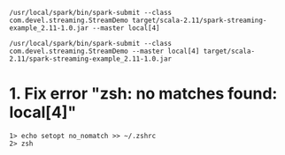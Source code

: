 ```shell
/usr/local/spark/bin/spark-submit --class com.devel.streaming.StreamDemo target/scala-2.11/spark-streaming-example_2.11-1.0.jar --master local[4]

/usr/local/spark/bin/spark-submit --class com.devel.streaming.StreamDemo --master local[4] target/scala-2.11/spark-streaming-example_2.11-1.0.jar 
```

# 1. Fix error "zsh: no matches found: local[4]"
```shell
1> echo setopt no_nomatch >> ~/.zshrc
2> zsh
```